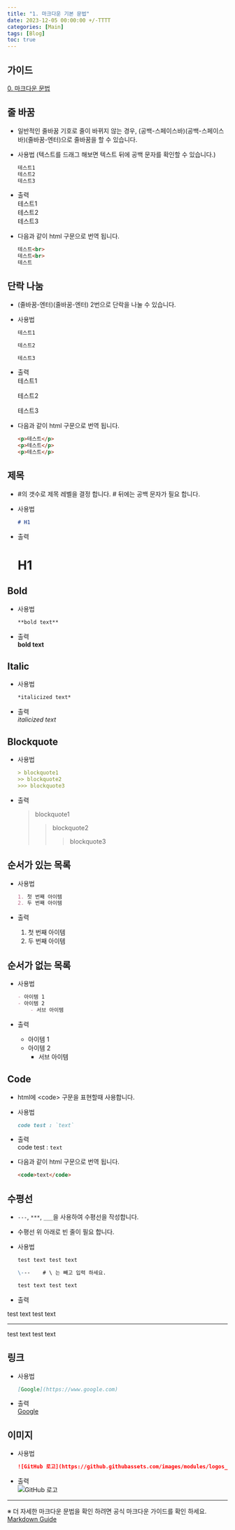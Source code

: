 ```yaml
---
title: "1. 마크다운 기본 문법"
date: 2023-12-05 00:00:00 +/-TTTT
categories: [Main]
tags: [Blog]
toc: true
---
```


## 가이드

[0. 마크다운 문법](../markdown-00)

## 줄 바꿈

- 일반적인 줄바꿈 기호로 줄이 바뀌지 않는 경우, (공백-스페이스바)(공백-스페이스바)(줄바꿈-엔터)으로 줄바꿈을 할 수 있습니다.

- 사용법 (텍스트를 드래그 해보면 텍스트 뒤에 공백 문자를 확인할 수 있습니다.)
  ```markdown
  테스트1  
  테스트2  
  테스트3
  ```

- 출력  
테스트1  
테스트2  
테스트3

- 다음과 같이 html 구문으로 번역 됩니다.
  ```html
  테스트<br>
  테스트<br>
  테스트
  ```

## 단락 나눔

- (줄바꿈-엔터)(줄바꿈-엔터) 2번으로 단락을 나눌 수 있습니다.

- 사용법
  ```markdown  
  테스트1

  테스트2

  테스트3
  ```

- 출력  
  테스트1

  테스트2

  테스트3

- 다음과 같이 html 구문으로 번역 됩니다.
  ```html
  <p>테스트</p>
  <p>테스트</p>
  <p>테스트</p>
  ```


## 제목

- #의 갯수로 제목 레벨을 결정 합니다. # 뒤에는 공백 문자가 필요 합니다.
- 사용법
  ```markdown
  # H1
  ```

- 출력
  # H1


## Bold

- 사용법
  ```markdown
  **bold text**
  ```

- 출력  
    **bold text**


## Italic

- 사용법  
  ```markdown
  *italicized text*
  ```

- 출력  
    *italicized text*


## Blockquote

- 사용법  
  ```markdown
  > blockquote1
  >> blockquote2
  >>> blockquote3
  ```

- 출력  
  > blockquote1
  >> blockquote2
  >>> blockquote3


## 순서가 있는 목록

- 사용법

  ```markdown
  1. 첫 번째 아이템
  2. 두 번째 아이템
  ```

- 출력
  1. 첫 번째 아이템
  2. 두 번째 아이템


## 순서가 없는 목록

- 사용법

  ```markdown
  - 아이템 1
  - 아이템 2
      - 서브 아이템  
  ```

- 출력
  - 아이템 1
  - 아이템 2
    - 서브 아이템


## Code

- html에 \<code> 구문을 표현할때 사용합니다.

- 사용법
  ```markdown
  code test : `text`
  ````

- 출력  
  code test : `text`

- 다음과 같이 html 구문으로 번역 됩니다.
  ```html
  <code>text</code>
  ```


## 수평선

- `---`, `***`, `___`을 사용하여 수평선을 작성합니다.
- 수평선 위 아래로 빈 줄이 필요 합니다.
- 사용법

  ```markdown
  test text test text
  
  \---    # \ 는 빼고 입력 하세요. 
  
  test text test text
  ```

- 출력  
  
test text test text

---

test text test text


## 링크

- 사용법
  ```markdown
  [Google](https://www.google.com)
  ```

- 출력  
  [Google](https://www.google.com)


## 이미지

- 사용법
  ```markdown
  ![GitHub 로고](https://github.githubassets.com/images/modules/logos_page/GitHub-Mark.png)
  ```

- 출력  
  ![GitHub 로고](https://github.githubassets.com/images/modules/logos_page/GitHub-Mark.png)


---

※ 더 자세한 마크다운 문법을 확인 하려면 공식 마크다운 가이드를 확인 하세요. [Markdown Guide](https://www.markdownguide.org/basic-syntax/) 
